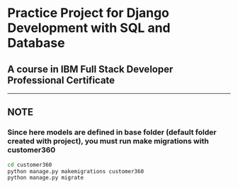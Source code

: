 # Practice Project for Django Development with SQL and Database

## A course in IBM Full Stack Developer Professional Certificate

---

## NOTE

### Since here models are defined in base folder (default folder created with project), you must run make migrations with customer360

```bash
cd customer360
python manage.py makemigrations customer360
python manage.py migrate
```
